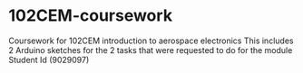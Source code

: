 # 102CEM-coursework
Coursework for 102CEM introduction to aerospace electronics
This includes 2 Arduino sketches for the 2 tasks that were requested to do for the module
Student Id (9029097)
